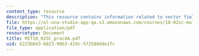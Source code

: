 ```yaml
---
content_type: resource
description: "This resource contains information related to vector field. \r\n\r\n"
file: https://ol-ocw-studio-app-qa.s3.amazonaws.com/courses/18-02sc-multivariable-calculus-fall-2010/6223b043b82390b3419c572580dde1fc_MIT18_02SC_prac4A.pdf
file_type: application/pdf
resourcetype: Document
title: MIT18_02SC_prac4A.pdf
uid: 6223b043-b823-90b3-419c-572580dde1fc
---
```

